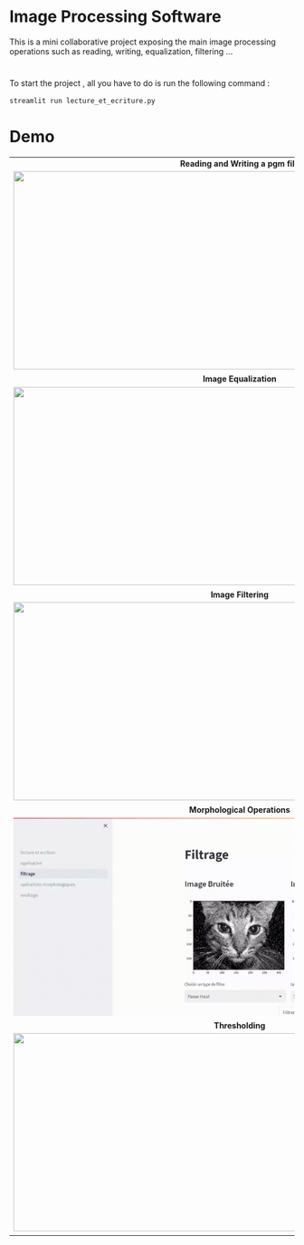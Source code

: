 # Image Processing Software
This is a mini collaborative project exposing the main image processing operations such as reading, writing, equalization, filtering ...
# 
To start the project , all you have to do is run the following command :
``` Shell
streamlit run lecture_et_ecriture.py 
```
# Demo

<table align="center">
  <tr><td align="center"><b>Reading and Writing a pgm file</b></td></tr>
  <tr><td><img src="./Demo/Read_and_Write.gif" width=800 height=350></td></tr>
       <tr><td align="center"><b>Image Equalization</b></td></tr>
       <tr><td ><img src="./Demo/image_equalization.gif" width=800 height=350></td> </tr>
        <tr><td align="center"><b>Image Filtering</b></td></tr>
       <tr><td ><img src="./Demo/filtering.gif" width=800 height=350></td> </tr>
     <tr><td align="center"><b>Morphological Operations</b></td></tr>
       <tr><td ><img src="./Demo/morphological_operations.gif" width=800 height=350></td> </tr>
       <tr><td align="center"><b>Thresholding</b></td></tr>
       <tr><td ><img src="./Demo/thresholding.gif" width=800 height=350></td> </tr>
 </table>
 
